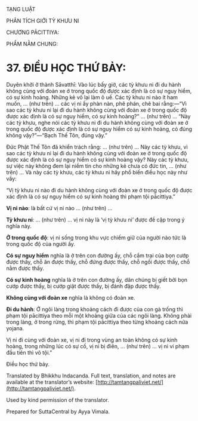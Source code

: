  

TẠNG LUẬT

PHÂN TÍCH GIỚI TỲ KHƯU NI

CHƯƠNG PĀCITTIYA:

PHẨM NẰM CHUNG:

# 37\. ĐIỀU HỌC THỨ BẢY:

Duyên khởi ở thành Sāvatthī: Vào lúc bấy giờ, các tỳ khưu ni đi du hành không cùng với đoàn xe ở trong quốc độ được xác định là có sự nguy hiểm, có sự kinh hoàng. Những kẻ vô lại làm ô uế. Các tỳ khưu ni nào ít ham muốn, … (như trên) … các vị ni ấy phàn nàn, phê phán, chê bai rằng:—“Vì sao các tỳ khưu ni lại đi du hành không cùng với đoàn xe ở trong quốc độ được xác định là có sự nguy hiểm, có sự kinh hoàng?” … (như trên) … “Này các tỳ khưu, nghe nói các tỳ khưu ni đi du hành không cùng với đoàn xe ở trong quốc độ được xác định là có sự nguy hiểm có sự kinh hoàng, có đúng không vậy?”—“Bạch Thế Tôn, đúng vậy.”

Đức Phật Thế Tôn đã khiển trách rằng: … (như trên) … Này các tỳ khưu, vì sao các tỳ khưu ni lại đi du hành không cùng với đoàn xe ở trong quốc độ được xác định là có sự nguy hiểm có sự kinh hoàng vậy? Này các tỳ khưu, sự việc này không đem lại niềm tin cho những kẻ chưa có đức tin, … (như trên) … Và này các tỳ khưu, các tỳ khưu ni hãy phổ biến điều học này như vầy:

“Vị tỳ khưu ni nào đi du hành không cùng với đoàn xe ở trong quốc độ được xác định là có sự nguy hiểm có sự kinh hoàng thì phạm tội pācittiya.”

**Vị ni nào**: là bất cứ vị ni nào … (như trên) …

**Tỳ khưu ni**: … (như trên) … vị ni này là ‘vị tỳ khưu ni’ được đề cập trong ý nghĩa này.

**Ở trong quốc độ**: vị ni sống trong khu vực chiếm giữ của người nào tức là trong quốc độ của người ấy.

**Có sự nguy hiểm** nghĩa là ở trên con đường ấy, chỗ cắm trại của bọn cướp được thấy, chỗ ăn được thấy, chỗ đứng được thấy, chỗ ngồi được thấy, chỗ nằm được thấy.

**Có sự kinh hoàng** nghĩa là ở trên con đường ấy, dân chúng bị giết bởi bọn cướp được thấy, bị cướp giật được thấy, bị đánh đập được thấy.

**Không cùng với đoàn xe** nghĩa là không có đoàn xe.

**Đi du hành**: Ở ngôi làng trong khoảng cách đi được của con gà trống thì phạm tội pācittiya theo mỗi một khoảng giữa của các ngôi làng. Không phải trong làng, ở trong rừng, thì phạm tội pācittiya theo từng khoảng cách nửa yojana.

Vị ni đi cùng với đoàn xe, vị ni đi trong vùng an toàn không có sự kinh hoàng, trong những lúc có sự cố, vị ni bị điên, … (như trên) … vị ni vi phạm đầu tiên thì vô tội.”

Điều học thứ bảy.

Translated by Bhikkhu Indacanda. Full text, translation, and notes are available at the translator’s website: [http://tamtangpaliviet.net/](http://tamtangpaliviet.net/).

Used by kind permission of the translator.

Prepared for SuttaCentral by Ayya Vimala.